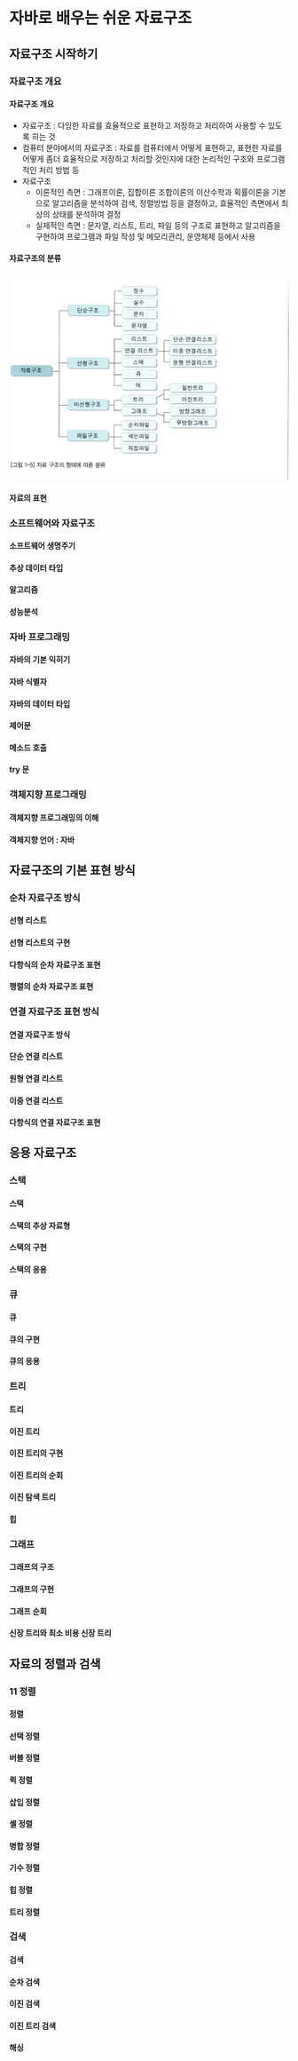 # 자바로 배우는 쉬운 자료구조

## 자료구조 시작하기

### 자료구조 개요

#### 자료구조 개요
* 자료구조 : 다잉한 자료를 효율적으로 표현하고 저장하고 처리하여 사용할 수 있도록 히는 것
* 컴퓨터 분야에서의 자료구조 : 자료를 컴퓨터에서 어떻게 표현하고, 표현한 자료를 어떻게 좀더 효율적으로 저장하고 처리할 것인지에 대한 논리적인 구조와 프로그램적인 처리 방법 등
* 자료구조
  * 이론적인 측면 : 그래프이론, 집합이른 조합이론의 이산수학과 획률이론을 기본으로 알고리즘을 분석하여 검색, 정렬방법 등을 결정하고, 효율적인 측면에서 최상의 상태를 분석하여 결정
  * 실제적인 측면 : 문자열, 리스트, 트리, 파일 등의 구조로 표현하고 알고리즘을 구현하여 프로그램과 파일 작성 및 메모리관리, 운영체제 등에서 사용

#### 자료구조의 분류
![자료 구조의 형태에 따른 분류](/images/컴퓨터공학/자료구조_알고리즘/자바로_배우는_쉬운_자료구조/figure_1-5.png)

#### 자료의 표현

### 소프트웨어와 자료구조
#### 소프트웨어 생명주기
#### 추상 데이터 타입
#### 알고리즘
#### 성능분석

### 자바 프로그래밍
#### 자바의 기본 익히기
#### 자바 식별자
#### 자바의 데이터 타입
#### 제어문
#### 메소드 호출
#### try 문

### 객체지향 프로그래밍
#### 객체지향 프로그래밍의 이해
#### 객체지향 언어 : 자바

## 자료구조의 기본 표현 방식
### 순차 자료구조 방식
#### 선형 리스트
#### 선형 리스트의 구현
#### 다항식의 순차 자료구조 표현
#### 행렬의 순차 자료구조 표현

### 연결 자료구조 표현 방식
#### 연결 자료구조 방식
#### 단순 연결 리스트
#### 원형 연결 리스트
#### 이중 연결 리스트
#### 다항식의 연결 자료구조 표현

## 응용 자료구조
### 스택
#### 스택
#### 스택의 추상 자료형
#### 스택의 구현
#### 스택의 응용

### 큐
#### 큐
#### 큐의 구현
#### 큐의 응용

### 트리
#### 트리
#### 이진 트리
#### 이진 트리의 구현
#### 이진 트리의 순회
#### 이진 탐색 트리
#### 힙

### 그래프
#### 그래프의 구조
#### 그래프의 구현
#### 그래프 순회
#### 신장 트리와 최소 비용 신장 트리

## 자료의 정렬과 검색
### 11 정렬
#### 정렬
#### 선택 정렬
#### 버블 정렬
#### 퀵 정렬
#### 삽입 정렬
#### 셸 정렬
#### 병합 정렬
#### 기수 정렬
#### 힙 정렬
#### 트리 정렬

### 검색
#### 검색
#### 순차 검색
#### 이진 검색
#### 이진 트리 검색
#### 해싱
